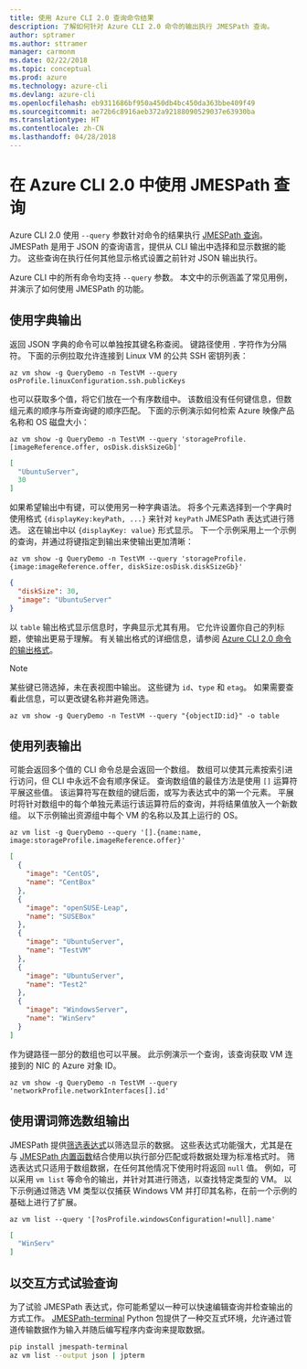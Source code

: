 ```yaml
---
title: 使用 Azure CLI 2.0 查询命令结果
description: 了解如何针对 Azure CLI 2.0 命令的输出执行 JMESPath 查询。
author: sptramer
ms.author: sttramer
manager: carmonm
ms.date: 02/22/2018
ms.topic: conceptual
ms.prod: azure
ms.technology: azure-cli
ms.devlang: azure-cli
ms.openlocfilehash: eb9311686bf950a450db4bc450da363bbe409f49
ms.sourcegitcommit: ae72b6c8916aeb372a92188090529037e63930ba
ms.translationtype: HT
ms.contentlocale: zh-CN
ms.lasthandoff: 04/28/2018
---
```

# <a name="use-jmespath-queries-with-azure-cli-20"></a>在 Azure CLI 2.0 中使用 JMESPath 查询

Azure CLI 2.0 使用 `--query` 参数针对命令的结果执行 [JMESPath 查询](http://jmespath.org)。 JMESPath 是用于 JSON 的查询语言，提供从 CLI 输出中选择和显示数据的能力。 这些查询在执行任何其他显示格式设置之前针对 JSON 输出执行。

Azure CLI 中的所有命令均支持 `--query` 参数。 本文中的示例涵盖了常见用例，并演示了如何使用 JMESPath 的功能。

## <a name="work-with-dictionary-output"></a>使用字典输出

返回 JSON 字典的命令可以单独按其键名称查阅。 键路径使用 `.` 字符作为分隔符。 下面的示例拉取允许连接到 Linux VM 的公共 SSH 密钥列表：

```azurecli
az vm show -g QueryDemo -n TestVM --query osProfile.linuxConfiguration.ssh.publicKeys
```

也可以获取多个值，将它们放在一个有序数组中。 该数组没有任何键信息，但数组元素的顺序与所查询键的顺序匹配。 下面的示例演示如何检索 Azure 映像产品名称和 OS 磁盘大小：

```azurecli
az vm show -g QueryDemo -n TestVM --query 'storageProfile.[imageReference.offer, osDisk.diskSizeGb]'
```

```json
[
  "UbuntuServer",
  30
]
```

如果希望输出中有键，可以使用另一种字典语法。 将多个元素选择到一个字典时使用格式 `{displayKey:keyPath, ...}` 来针对 `keyPath` JMESPath 表达式进行筛选。 这在输出中以 `{displayKey: value}` 形式显示。 下一个示例采用上一个示例的查询，并通过将键指定到输出来使输出更加清晰：

```azurecli
az vm show -g QueryDemo -n TestVM --query 'storageProfile.{image:imageReference.offer, diskSize:osDisk.diskSizeGb}'
```

```json
{
  "diskSize": 30,
  "image": "UbuntuServer"
}
```

以 `table` 输出格式显示信息时，字典显示尤其有用。 它允许设置你自己的列标题，使输出更易于理解。 有关输出格式的详细信息，请参阅 [Azure CLI 2.0 命令的输出格式](/cli/azure/format-output-azure-cli)。

> [!NOTE]
> 某些键已筛选掉，未在表视图中输出。 这些键为 `id`、`type` 和 `etag`。 如果需要查看此信息，可以更改键名称并避免筛选。
>
> ```azurecli
> az vm show -g QueryDemo -n TestVM --query "{objectID:id}" -o table
> ```

## <a name="work-with-list-output"></a>使用列表输出

可能会返回多个值的 CLI 命令总是会返回一个数组。 数组可以使其元素按索引进行访问，但 CLI 中永远不会有顺序保证。 查询数组值的最佳方法是使用 `[]` 运算符平展这些值。 该运算符写在数组的键后面，或写为表达式中的第一个元素。 平展时将针对数组中的每个单独元素运行该运算符后的查询，并将结果值放入一个新数组。 以下示例输出资源组中每个 VM 的名称以及其上运行的 OS。 

```azurecli
az vm list -g QueryDemo --query '[].{name:name, image:storageProfile.imageReference.offer}'
```

```json
[
  {
    "image": "CentOS",
    "name": "CentBox"
  },
  {
    "image": "openSUSE-Leap",
    "name": "SUSEBox"
  },
  {
    "image": "UbuntuServer",
    "name": "TestVM"
  },
  {
    "image": "UbuntuServer",
    "name": "Test2"
  },
  {
    "image": "WindowsServer",
    "name": "WinServ"
  }
]
```

作为键路径一部分的数组也可以平展。 此示例演示一个查询，该查询获取 VM 连接到的 NIC 的 Azure 对象 ID。

```azurecli
az vm show -g QueryDemo -n TestVM --query 'networkProfile.networkInterfaces[].id'
```

## <a name="filter-array-output-with-predicates"></a>使用谓词筛选数组输出

JMESPath 提供[筛选表达式](http://jmespath.org/specification.html#filterexpressions)以筛选显示的数据。 这些表达式功能强大，尤其是在与 [JMESPath 内置函数](http://jmespath.org/specification.html#built-in-functions)结合使用以执行部分匹配或将数据处理为标准格式时。 筛选表达式只适用于数组数据，在任何其他情况下使用时将返回 `null` 值。 例如，可以采用 `vm list` 等命令的输出，并针对其进行筛选，以查找特定类型的 VM。 以下示例通过筛选 VM 类型以仅捕获 Windows VM 并打印其名称，在前一个示例的基础上进行了扩展。

```azurecli
az vm list --query '[?osProfile.windowsConfiguration!=null].name'
```

```json
[
  "WinServ"
]
```

## <a name="experiment-with-queries-interactively"></a>以交互方式试验查询

为了试验 JMESPath 表达式，你可能希望以一种可以快速编辑查询并检查输出的方式工作。 [JMESPath-terminal](https://github.com/jmespath/jmespath.terminal) Python 包提供了一种交互式环境，允许通过管道传输数据作为输入并随后编写程序内查询来提取数据。

```bash
pip install jmespath-terminal
az vm list --output json | jpterm
```
